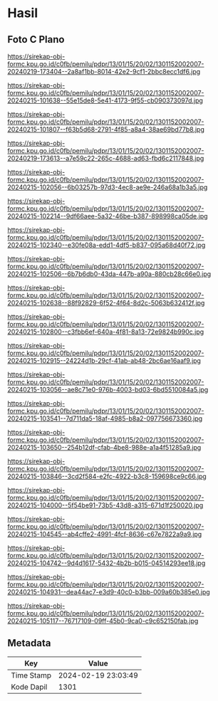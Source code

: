 # Hasil

## Foto C Plano

https://sirekap-obj-formc.kpu.go.id/c0fb/pemilu/pdpr/13/01/15/20/02/1301152002007-20240219-173404--2a8af1bb-8014-42e2-9cf1-2bbc8ecc1df6.jpg

https://sirekap-obj-formc.kpu.go.id/c0fb/pemilu/pdpr/13/01/15/20/02/1301152002007-20240215-101638--55e15de8-5e41-4173-9f55-cb090373097d.jpg

https://sirekap-obj-formc.kpu.go.id/c0fb/pemilu/pdpr/13/01/15/20/02/1301152002007-20240215-101807--f63b5d68-2791-4f85-a8a4-38ae69bd77b8.jpg

https://sirekap-obj-formc.kpu.go.id/c0fb/pemilu/pdpr/13/01/15/20/02/1301152002007-20240219-173613--a7e59c22-265c-4688-ad63-fbd6c2117848.jpg

https://sirekap-obj-formc.kpu.go.id/c0fb/pemilu/pdpr/13/01/15/20/02/1301152002007-20240215-102056--6b03257b-97d3-4ec8-ae9e-246a68a1b3a5.jpg

https://sirekap-obj-formc.kpu.go.id/c0fb/pemilu/pdpr/13/01/15/20/02/1301152002007-20240215-102214--9df66aee-5a32-46be-b387-898998ca05de.jpg

https://sirekap-obj-formc.kpu.go.id/c0fb/pemilu/pdpr/13/01/15/20/02/1301152002007-20240215-102340--e30fe08a-edd1-4df5-b837-095a68d40f72.jpg

https://sirekap-obj-formc.kpu.go.id/c0fb/pemilu/pdpr/13/01/15/20/02/1301152002007-20240215-102506--6b7b6db0-43da-447b-a90a-880cb28c66e0.jpg

https://sirekap-obj-formc.kpu.go.id/c0fb/pemilu/pdpr/13/01/15/20/02/1301152002007-20240215-102638--88f92829-6f52-4f64-8d2c-5063b632412f.jpg

https://sirekap-obj-formc.kpu.go.id/c0fb/pemilu/pdpr/13/01/15/20/02/1301152002007-20240215-102800--c3fbb6ef-640a-4f81-8a13-72e9824b990c.jpg

https://sirekap-obj-formc.kpu.go.id/c0fb/pemilu/pdpr/13/01/15/20/02/1301152002007-20240215-102915--24224d1b-29cf-41ab-ab48-2bc6ae16aaf9.jpg

https://sirekap-obj-formc.kpu.go.id/c0fb/pemilu/pdpr/13/01/15/20/02/1301152002007-20240215-103056--ae8c71e0-976b-4003-bd03-6bd5510084a5.jpg

https://sirekap-obj-formc.kpu.go.id/c0fb/pemilu/pdpr/13/01/15/20/02/1301152002007-20240215-103541--7d711da5-18af-4985-b8a2-097756673360.jpg

https://sirekap-obj-formc.kpu.go.id/c0fb/pemilu/pdpr/13/01/15/20/02/1301152002007-20240215-103650--254b12df-cfab-4be8-988e-a1a4f51285a9.jpg

https://sirekap-obj-formc.kpu.go.id/c0fb/pemilu/pdpr/13/01/15/20/02/1301152002007-20240215-103846--3cd2f584-e2fc-4922-b3c8-159698ce9c66.jpg

https://sirekap-obj-formc.kpu.go.id/c0fb/pemilu/pdpr/13/01/15/20/02/1301152002007-20240215-104000--5f54be91-73b5-43d8-a315-671d1f250020.jpg

https://sirekap-obj-formc.kpu.go.id/c0fb/pemilu/pdpr/13/01/15/20/02/1301152002007-20240215-104545--ab4cffe2-4991-4fcf-8636-c67e7822a9a9.jpg

https://sirekap-obj-formc.kpu.go.id/c0fb/pemilu/pdpr/13/01/15/20/02/1301152002007-20240215-104742--9d4d1617-5432-4b2b-b015-04514293ee18.jpg

https://sirekap-obj-formc.kpu.go.id/c0fb/pemilu/pdpr/13/01/15/20/02/1301152002007-20240215-104931--dea44ac7-e3d9-40c0-b3bb-009a60b385e0.jpg

https://sirekap-obj-formc.kpu.go.id/c0fb/pemilu/pdpr/13/01/15/20/02/1301152002007-20240215-105117--76717109-09ff-45b0-9ca0-c9c652150fab.jpg


## Metadata

| Key        | Value               |
| ---------- | ------------------- |
| Time Stamp | 2024-02-19 23:03:49 |
| Kode Dapil | 1301                |



